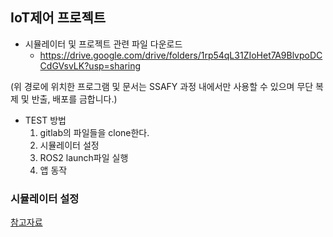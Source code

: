 ## IoT제어 프로젝트

* 시뮬레이터 및 프로젝트 관련 파일 다운로드
  - https://drive.google.com/drive/folders/1rp54qL31ZIoHet7A9BlvpoDCCdGVsvLK?usp=sharing

(위 경로에 위치한 프로그램 및 문서는 SSAFY 과정 내에서만 사용할 수 있으며 무단 복제 및 반출, 배포를 금합니다.)



- TEST 방법
  1. gitlab의 파일들을 clone한다.
  2. 시뮬레이터 설정
  3. ROS2 launch파일 실행
  4. 앱 동작



### 시뮬레이터 설정

[참고자료](https://lab.ssafy.com/s05-iot-ctrl/S05P21D201/-/blob/sh/README/SSAFY%20%EC%8B%9C%EB%AE%AC%EB%A0%88%EC%9D%B4%ED%84%B0%20%EB%A9%94%EB%89%B4%EC%96%BCv5.pdf)







